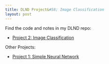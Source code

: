 ```yaml
---
title: DLND Project&#58; Image Classification
layout: post
---
```


Find the code and notes in my DLND repo:
* [Project 2: Image Classification](https://github.com/krbnite/deep-learning-nanodegree/tree/master/Project2-Image-Classification)

Other Projects:
* [Project 1: Simple Neural Network](https://github.com/krbnite/deep-learning-nanodegree/tree/master/Project1-Simple-Neural-Network)
